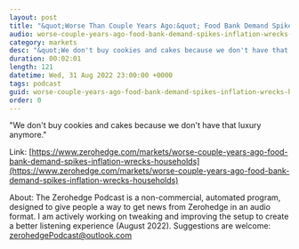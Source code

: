 ```yaml
---
layout: post
title: "&quot;Worse Than Couple Years Ago:&quot; Food Bank Demand Spikes As Inflation Wrecks Households "
audio: worse-couple-years-ago-food-bank-demand-spikes-inflation-wrecks-households-0
category: markets
desc: "&quot;We don't buy cookies and cakes because we don't have that luxury anymore.&quot;"
duration: 00:02:01
length: 121
datetime: Wed, 31 Aug 2022 23:00:00 +0000
tags: podcast
guid: worse-couple-years-ago-food-bank-demand-spikes-inflation-wrecks-households-0
order: 0
---
```

&quot;We don't buy cookies and cakes because we don't have that luxury anymore.&quot;

Link: [https://www.zerohedge.com/markets/worse-couple-years-ago-food-bank-demand-spikes-inflation-wrecks-households](https://www.zerohedge.com/markets/worse-couple-years-ago-food-bank-demand-spikes-inflation-wrecks-households)

About: The Zerohedge Podcast is a non-commercial, automated program, designed to give people a way to get news from Zerohedge in an audio format.  I am actively working on tweaking and improving the setup to create a better listening experience (August 2022).  Suggestions are welcome: [zerohedgePodcast@outlook.com](mailto:zerohedgePodcast@outlook.com)